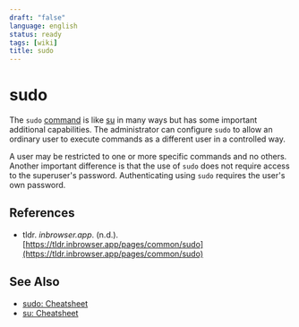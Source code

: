 ```yaml
---
draft: "false"
language: english
status: ready
tags: [wiki]
title: sudo
---
```


# sudo

The `sudo` [command](command.md) is like [su](su-reference) in many ways but has some important additional capabilities. The administrator can configure `sudo` to allow an ordinary user to execute commands as a different user in a controlled way.

A user may be restricted to one or more specific commands and no others. Another important difference is that the use of `sudo` does not require access to the superuser's password. Authenticating using `sudo` requires the user's own password.

## References

- tldr. _inbrowser.app_. (n.d.). [https://tldr.inbrowser.app/pages/common/sudo](https://tldr.inbrowser.app/pages/common/sudo)

## See Also

- [sudo: Cheatsheet](sudo-cheatsheet.md)
- [su: Cheatsheet](su-cheatsheet.md)
